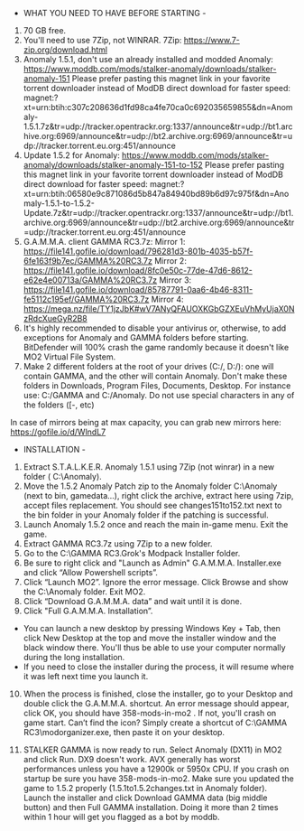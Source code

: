 - WHAT YOU NEED TO HAVE BEFORE STARTING -

1. 70 GB free.
2. You'll need to use 7Zip, not WINRAR. 7Zip: https://www.7-zip.org/download.html
3. Anomaly 1.5.1, don't use an already installed and modded Anomaly: https://www.moddb.com/mods/stalker-anomaly/downloads/stalker-anomaly-151
Please prefer pasting this magnet link in your favorite torrent downloader instead of ModDB direct download for faster speed:
magnet:?xt=urn:btih:c307c208636d1fd98ca4fe70ca0c692035659855&dn=Anomaly-1.5.1.7z&tr=udp://tracker.opentrackr.org:1337/announce&tr=udp://bt1.archive.org:6969/announce&tr=udp://bt2.archive.org:6969/announce&tr=udp://tracker.torrent.eu.org:451/announce
4. Update 1.5.2 for Anomaly: https://www.moddb.com/mods/stalker-anomaly/downloads/stalker-anomaly-151-to-152
Please prefer pasting this magnet link in your favorite torrent downloader instead of ModDB direct download for faster speed:
magnet:?xt=urn:btih:06580e9c871086d5b847a84940bd89b6d97c975f&dn=Anomaly-1.5.1-to-1.5.2-Update.7z&tr=udp://tracker.opentrackr.org:1337/announce&tr=udp://bt1.archive.org:6969/announce&tr=udp://bt2.archive.org:6969/announce&tr=udp://tracker.torrent.eu.org:451/announce
5. G.A.M.M.A. client GAMMA RC3.7z:
Mirror 1: https://file141.gofile.io/download/796281d3-801b-4035-b57f-6fe163f9b7ec/GAMMA%20RC3.7z
Mirror 2: https://file141.gofile.io/download/8fc0e50c-77de-47d6-8612-e62e4e00713a/GAMMA%20RC3.7z
Mirror 3: https://file141.gofile.io/download/85787791-0aa6-4b46-8311-fe5112c195ef/GAMMA%20RC3.7z
Mirror 4: https://mega.nz/file/TY1jzJbK#wV7ANyQFAUOXKGbGZXEuVhMyUjaX0NzRdcXueGyR2B8
6. It's highly recommended to disable your antivirus or, otherwise, to add exceptions for Anomaly and GAMMA folders before starting. BitDefender will 100% crash the game randomly because it doesn't like MO2 Virtual File System.
7. Make 2 different folders at the root of your drives (C:/, D:/): one will contain GAMMA, and the other will contain Anomaly. Don't make these folders in Downloads, Program Files, Documents, Desktop. For instance use: C:/GAMMA and C:/Anomaly. Do not use special characters in any of the folders ([-, etc)


In case of mirrors being at max capacity, you can grab new mirrors here: https://gofile.io/d/WlndL7

- INSTALLATION -

1. Extract S.T.A.L.K.E.R. Anomaly 1.5.1 using 7Zip (not winrar) in a new folder ( C:\Anomaly).
2. Move the 1.5.2 Anomaly Patch zip to the Anomaly folder C:\Anomaly (next to bin, gamedata...), right click the archive, extract here using 7zip, accept files replacement. 
You should see changes151to152.txt next to the bin folder in your Anomaly folder if the patching is successful.
3. Launch Anomaly 1.5.2 once and reach the main in-game menu. Exit the game.
4. Extract GAMMA RC3.7z using 7Zip to a new folder. 
5. Go to the C:\GAMMA RC3\.Grok's Modpack Installer folder.
6. Be sure to right click and "Launch as Admin" G.A.M.M.A. Installer.exe and click “Allow Powershell scripts”.
7. Click “Launch MO2”. Ignore the error message. Click Browse and show the C:\Anomaly folder. Exit MO2.
8. Click “Download G.A.M.M.A. data” and wait until it is done.
9. Click "Full G.A.M.M.A. Installation”. 
- You can launch a new desktop by pressing Windows Key + Tab, then click New Desktop at the top and move the installer window and the black window there. You'll thus be able to use your computer normally during the long installation. 
- If you need to close the installer during the process, it will resume where it was left next time you launch it.

10. When the process is finished, close the installer, go to your Desktop and double click the G.A.M.M.A. shortcut. An error message should appear, click OK, you should have 358-mods-in-mo2 . If not, you'll crash on game start.
Can’t find the icon? Simply create a shortcut of C:\GAMMA RC3\modorganizer.exe, then paste it on your desktop.

11. STALKER GAMMA is now ready to run. Select Anomaly (DX11) in MO2 and click Run. DX9 doesn't work. AVX generally has worst performances unless you have a 12900k or 5950x CPU.
If you crash on startup be sure you have 358-mods-in-mo2. Make sure you updated the game to 1.5.2 properly (1.5.1to1.5.2changes.txt in Anomaly folder). Launch the installer and click Download GAMMA data (big middle button) and then Full GAMMA installation. Doing it more than 2 times within 1 hour will get you flagged as a bot by moddb.